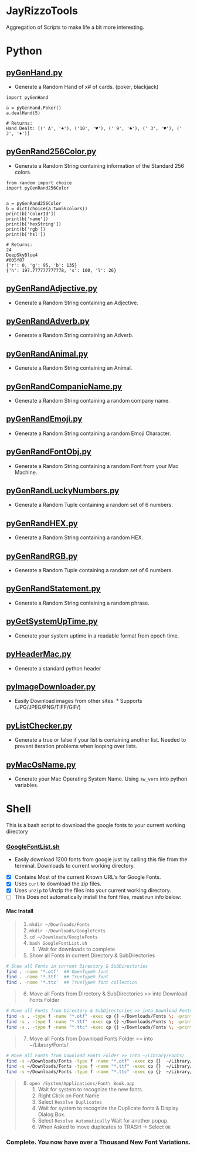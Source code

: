 # JayRizzoTools
Aggregation of Scripts to make life a bit more interesting.

# Python
## [pyGenHand.py](https://github.com/JayRizzo/JayRizzoTools/blob/master/pyGenHand.py)
* Generate a Random Hand of x# of cards. (poker, blackjack)

```python3
import pyGenHand

a = pyGenHand.Poker()
a.dealHand(5)

# Returns: 
Hand Dealt: [(' A', '♠'), ('10', '♥'), (' 9', '♣'), (' 3', '♥'), (' J', '♦')]
```

## [pyGenRand256Color.py](https://github.com/JayRizzo/JayRizzoTools/blob/master/pyGenRand256Color.py)
* Generate a Random String containing information of the Standard 256 colors.
```
from random import choice
import pyGenRand256Color


a = pyGenRand256Color
b = dict(choice(a.two56colors))
print(b['colorId'])
print(b['name'])
print(b['hexString'])
print(b['rgb'])
print(b['hsl'])

# Returns:
24
DeepSkyBlue4
#005f87
{'r': 0, 'g': 95, 'b': 135}
{'h': 197.777777777778, 's': 100, 'l': 26}
```
## [pyGenRandAdjective.py](https://github.com/JayRizzo/JayRizzoTools/blob/master/pyGenRandAdjective.py)
* Generate a Random String containing an Adjective.

## [pyGenRandAdverb.py](https://github.com/JayRizzo/JayRizzoTools/blob/master/pyGenRandAdverb.py)
* Generate a Random String containing an Adverb.

## [pyGenRandAnimal.py](https://github.com/JayRizzo/JayRizzoTools/blob/master/pyGenRandAnimal.py)
* Generate a Random String containing an Animal.

## [pyGenRandCompanieName.py](https://github.com/JayRizzo/JayRizzoTools/blob/master/pyGenRandCompanieName.py)
* Generate a Random String containing a random company name.

## [pyGenRandEmoji.py](https://github.com/JayRizzo/JayRizzoTools/blob/master/pyGenRandEmoji.py)
* Generate a Random String containing a random Emoji Character.

## [pyGenRandFontObj.py](https://github.com/JayRizzo/JayRizzoTools/blob/master/pyGenRandFontObj.py)
* Generate a Random String containing a random Font from your Mac Machine.

## [pyGenRandLuckyNumbers.py](https://github.com/JayRizzo/JayRizzoTools/blob/master/pyGenRandLuckyNumbers.py)
* Generate a Random Tuple containing a random set of 6 numbers.

## [pyGenRandHEX.py](https://github.com/JayRizzo/JayRizzoTools/blob/master/pyGenRandHEX.py)
* Generate a Random String containing a random HEX.

## [pyGenRandRGB.py](https://github.com/JayRizzo/JayRizzoTools/blob/master/pyGenRandRGB.py)
* Generate a Random Tuple containing a random set of 6 numbers.

## [pyGenRandStatement.py](https://github.com/JayRizzo/JayRizzoTools/blob/master/pyGenRandStatement.py)
* Generate a Random String containing a random phrase.

## [pyGetSystemUpTime.py](https://github.com/JayRizzo/JayRizzoTools/blob/master/pyGetSystemUpTime.py)
* Generate your system uptime in a readable format from epoch time.

## [pyHeaderMac.py](https://github.com/JayRizzo/JayRizzoTools/blob/master/pyHeaderMac.py)
* Generate a standard python header

## [pyImageDownloader.py](https://github.com/JayRizzo/JayRizzoTools/blob/master/pyImageDownloader.py)
* Easily Download images from other sites.  * Supports (JPG/JPEG/PNG/TIFF/GIF/)

## [pyListChecker.py](https://github.com/JayRizzo/JayRizzoTools/blob/master/pyListChecker.py)
* Generate a true or false if your list is containing another list.  Needed to prevent iteration problems when looping over lists.

## [pyMacOsName.py](https://github.com/JayRizzo/JayRizzoTools/blob/master/pyMacOsName.py)
* Generate your Mac Operating System Name.  Using `sw_vers` into python variables.



# Shell
This is a bash script to download the google fonts to your current working directory

### [GoogleFontList.sh](https://github.com/JayRizzo/JayRizzoTools/blob/master/GoogleFontList.sh)
* Easily download 1200 fonts from google just by calling this file from the terminal.  Downloads to current working directory.

- [x] Contains Most of the current Known URL's for Google Fonts.
- [x] Uses `curl` to download the zip files.
- [x] Uses `unzip` to Unzip the files into your current working directory.
- [ ] This Does not automatically install the font files, must run info below:

#### Mac Install

> 1. `mkdir ~/Downloads/Fonts`
> 1. `mkdir ~/Downloads/GoogleFonts`
> 1. `cd ~/Downloads/GoogleFonts`
> 1. `bash GoogleFontList.sh`
>    1. Wait for downloads to complete
> 1. Show all Fonts in current Directory & SubDirectories
```bash
# Show all Fonts in current Directory & SubDirectories
find . -name '*.otf'  ## OpenType® font
find . -name '*.ttf'  ## TrueType® font
find . -name '*.ttc'  ## TrueType® font collection
```
> 6. Move all Fonts from Directory & SubDirectories >> into Download Fonts Folder
```bash
# Move all Fonts from Directory & SubDirectories >> into Download Fonts Folder
find -s . -type f -name "*.otf" -exec cp {} ~/Downloads/Fonts \; -print
find -s . -type f -name "*.ttf" -exec cp {} ~/Downloads/Fonts \; -print
find -s . -type f -name "*.ttc" -exec cp {} ~/Downloads/Fonts \; -print
```
> 7. Move all Fonts from Download Fonts Folder >> into ~/Library/Fonts/
```bash
# Move all Fonts from Download Fonts Folder >> into ~/Library/Fonts/
find -s ~/Downloads/Fonts -type f -name "*.otf" -exec cp {}  ~/Library/Fonts/ \; -print
find -s ~/Downloads/Fonts -type f -name "*.ttf" -exec cp {}  ~/Library/Fonts/ \; -print
find -s ~/Downloads/Fonts -type f -name "*.ttc" -exec cp {}  ~/Library/Fonts/ \; -print
```
> 8. `open /System/Applications/Font\ Book.app`
>    1. Wait for system to recognize the new fonts.
>    1. Right Click on Font Name
>    1. Select `Resolve Duplicates`
>    1. Wait for system to recognize the Duplicate fonts & Display Dialog Box.
>    1. Select `Resolve Automatically` Wait for another popup.
>    1. When Asked to move duplicates to TRASH -> Select `OK`

### Complete. You now have over a Thousand New Font Variations.

